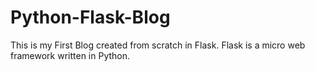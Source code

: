 # Python-Flask-Blog
This is my First Blog created from scratch in  Flask. Flask is a micro web framework written in Python.
